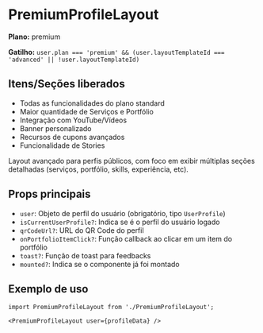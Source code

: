 # PremiumProfileLayout

**Plano:** premium

**Gatilho:** `user.plan === 'premium' && (user.layoutTemplateId === 'advanced' || !user.layoutTemplateId)`

## Itens/Seções liberados
- Todas as funcionalidades do plano standard
- Maior quantidade de Serviços e Portfólio
- Integração com YouTube/Vídeos
- Banner personalizado
- Recursos de cupons avançados
- Funcionalidade de Stories

Layout avançado para perfis públicos, com foco em exibir múltiplas seções detalhadas (serviços, portfólio, skills, experiência, etc).

## Props principais
- `user`: Objeto de perfil do usuário (obrigatório, tipo `UserProfile`)
- `isCurrentUserProfile?`: Indica se é o perfil do usuário logado
- `qrCodeUrl?`: URL do QR Code do perfil
- `onPortfolioItemClick?`: Função callback ao clicar em um item do portfólio
- `toast?`: Função de toast para feedbacks
- `mounted?`: Indica se o componente já foi montado

## Exemplo de uso
```tsx
import PremiumProfileLayout from './PremiumProfileLayout';

<PremiumProfileLayout user={profileData} />
``` 